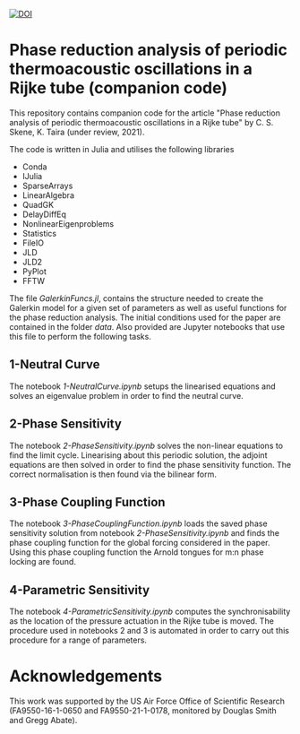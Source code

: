 [![DOI](https://zenodo.org/badge/375122337.svg)](https://zenodo.org/badge/latestdoi/375122337)

# Phase reduction analysis of periodic thermoacoustic oscillations in a Rijke tube (companion code)

This repository contains companion code for the article "Phase reduction analysis of periodic thermoacoustic oscillations in a Rijke tube" by C. S. Skene, K. Taira (under review, 2021).

The code is written in Julia and utilises the following libraries

* Conda
* IJulia
* SparseArrays
* LinearAlgebra
* QuadGK
* DelayDiffEq
* NonlinearEigenproblems
* Statistics
* FileIO
* JLD
* JLD2
* PyPlot
* FFTW

The file _GalerkinFuncs.jl_, contains the structure needed to create the Galerkin model for a given set of parameters as well as useful functions for the phase reduction analysis. The initial conditions used for the paper are contained in the folder _data_. Also provided are Jupyter notebooks that use this file to perform the following tasks.

## 1-Neutral Curve
The notebook _1-NeutralCurve.ipynb_ setups the linearised equations and solves an eigenvalue problem in order to find the neutral curve.

## 2-Phase Sensitivity
The notebook _2-PhaseSensitivity.ipynb_ solves the non-linear equations to find the limit cycle. Linearising about this periodic solution, the adjoint equations are then solved in order to find the phase sensitivity function. The correct normalisation is then found via the bilinear form.

## 3-Phase Coupling Function
The notebook _3-PhaseCouplingFunction.ipynb_ loads the saved phase sensitivity solution from notebook _2-PhaseSensitivity.ipynb_ and finds the phase coupling function for the global forcing considered in the paper. Using this phase coupling function the Arnold tongues for m:n phase locking are found.

## 4-Parametric Sensitivity
The notebook _4-ParametricSensitivity.ipynb_ computes the synchronisability as the location of the pressure actuation in the Rijke tube is moved. The procedure used in notebooks 2 and 3 is automated in order to carry out this procedure for a range of parameters.

# Acknowledgements
This work was supported by the US Air Force Office of Scientific Research (FA9550-16-1-0650 and FA9550-21-1-0178, monitored by Douglas Smith and Gregg Abate).
